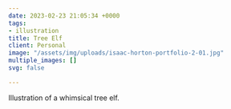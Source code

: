 ```yaml
---
date: 2023-02-23 21:05:34 +0000
tags:
- illustration
title: Tree Elf
client: Personal
image: "/assets/img/uploads/isaac-horton-portfolio-2-01.jpg"
multiple_images: []
svg: false

---
```

Illustration of a whimsical tree elf.